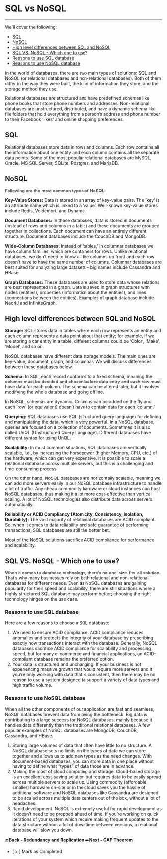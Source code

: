 # SQL vs NoSQL
-------------------------------------------------

We'll cover the following:
* [SQL](#sql)
* [NoSQL](#nosql)
* [High level differences between SQL and NoSQL](#high-level-differences-between-sql-and-nosql)
* [SQL VS. NoSQL - Which one to use?](#sql-vs-nosql-which-one-to-use)
* [Reasons to use SQL database](#reasons-to-use-sql-database)
* [Reasons to use NoSQL database](#reasons-to-use-nosql-database)

In the world of databases, there are two main types of solutions: SQL and NoSQL (or relational databases and 
non-relational databases). Both of them differ in the way they were built, the kind of information they store, 
and the storage method they use.

Relational databases are structured and have predefined schemas like phone books that store phone numbers 
and addresses. Non-relational databases are unstructured, distributed, and have a dynamic schema like file 
folders that hold everything from a person’s address and phone number to their Facebook ‘likes’ and online 
shopping preferences.

## SQL

Relational databases store data in rows and columns. Each row contains all the information about one entity 
and each column contains all the separate data points. Some of the most popular relational databases are 
MySQL, Oracle, MS SQL Server, SQLite, Postgres, and MariaDB.

## NoSQL

Following are the most common types of NoSQL:

**Key-Value Stores:** Data is stored in an array of key-value pairs. The ‘key’ is an attribute name which is linked 
to a ‘value’. Well-known key-value stores include Redis, Voldemort, and Dynamo.

**Document Databases:** In these databases, data is stored in documents (instead of rows and columns in a 
table) and these documents are grouped together in collections. Each document can have an entirely different 
structure. Document databases include the CouchDB and MongoDB.

**Wide-Column Databases**: Instead of ‘tables,’ in columnar databases we have column families, which are 
containers for rows. Unlike relational databases, we don’t need to know all the columns up front and each 
row doesn’t have to have the same number of columns. Columnar databases are best suited for analyzing 
large datasets - big names include Cassandra and HBase.

**Graph Databases:** These databases are used to store data whose relations are best represented in a graph. 
Data is saved in graph structures with nodes (entities), properties (information about the entities), and lines 
(connections between the entities). Examples of graph database include Neo4J and InfiniteGraph.

## High level differences between SQL and NoSQL

**Storage:** SQL stores data in tables where each row represents an entity and each column represents a data 
point about that entity; for example, if we are storing a car entity in a table, different columns could be 
‘Color’, ‘Make’, ‘Model’, and so on.

NoSQL databases have different data storage models. The main ones are key-value, document, graph, and 
columnar. We will discuss differences between these databases below.

**Schema:** In SQL, each record conforms to a fixed schema, meaning the columns must be decided and chosen 
before data entry and each row must have data for each column. The schema can be altered later, but it 
involves modifying the whole database and going offline.

In NoSQL, schemas are dynamic. Columns can be added on the fly and each ‘row’ (or equivalent) doesn’t have 
to contain data for each ‘column.’

**Querying:** SQL databases use SQL (structured query language) for defining and manipulating the data, which 
is very powerful. In a NoSQL database, queries are focused on a collection of documents. Sometimes it is also 
called UnQL (Unstructured Query Language). Different databases have different syntax for using UnQL.

**Scalability:** In most common situations, SQL databases are vertically scalable, i.e., by increasing the 
horsepower (higher Memory, CPU, etc.) of the hardware, which can get very expensive. It is possible to scale a 
relational database across multiple servers, but this is a challenging and time-consuming process.

On the other hand, NoSQL databases are horizontally scalable, meaning we can add more servers easily in 
our NoSQL database infrastructure to handle a lot of traffic. Any cheap commodity hardware or cloud 
instances can host NoSQL databases, thus making it a lot more cost-effective than vertical scaling. A lot of 
NoSQL technologies also distribute data across servers automatically.

**Reliability or ACID Compliancy (Atomicity, Consistency, Isolation, Durability):** The vast majority of 
relational databases are ACID compliant. So, when it comes to data reliability and safe guarantee of 
performing transactions, SQL databases are still the better bet.

Most of the NoSQL solutions sacrifice ACID compliance for performance and scalability.

## SQL VS. NoSQL - Which one to use?

When it comes to database technology, there’s no one-size-fits-all solution. That’s why many businesses rely 
on both relational and non-relational databases for different needs. Even as NoSQL databases are gaining 
popularity for their speed and scalability, there are still situations where a highly structured SQL database 
may perform better; choosing the right technology hinges on the use case.

### Reasons to use SQL database

Here are a few reasons to choose a SQL database:

1.  We need to ensure ACID compliance. ACID compliance reduces anomalies and protects the integrity of 
    your database by prescribing exactly how transactions interact with the database. Generally, NoSQL 
    databases sacrifice ACID compliance for scalability and processing speed, but for many e-commerce and 
    financial applications, an ACID-compliant database remains the preferred option.
1.  Your data is structured and unchanging. If your business is not experiencing massive growth that would 
    require more servers and if you’re only working with data that is consistent, then there may be no 
    reason to use a system designed to support a variety of data types and high traffic volume.

### Reasons to use NoSQL database

When all the other components of our application are fast and seamless, NoSQL databases prevent data from 
being the bottleneck. Big data is contributing to a large success for NoSQL databases, mainly because it
handles data differently than the traditional relational databases. A few popular examples of NoSQL 
databases are MongoDB, CouchDB, Cassandra, and HBase.

1.  Storing large volumes of data that often have little to no structure. A NoSQL database sets no limits on 
    the types of data we can store together and allows us to add new types as the need changes. With 
    document-based databases, you can store data in one place without having to define what “types” of data 
    those are in advance.
1.  Making the most of cloud computing and storage. Cloud-based storage is an excellent cost-saving solution 
    but requires data to be easily spread across multiple servers to scale up. Using commodity (affordable, 
    smaller) hardware on-site or in the cloud saves you the hassle of additional software and NoSQL 
    databases like Cassandra are designed to be scaled across multiple data centers out of the box, without a 
    lot of headaches.
1.  Rapid development. NoSQL is extremely useful for rapid development as it doesn’t need to be prepped 
    ahead of time. If you’re working on quick iterations of your system which require making frequent 
    updates to the data structure without a lot of downtime between versions, a relational database will slow you down.
    
:back:[**Back - Redundancy and Replication**](../007_Redundancy_and_Replication/README.md)
:arrow_right:[**Next - CAP Theorem**](../009_CAP_Theorem/README.md)

- [ x ] Mark as Completed
